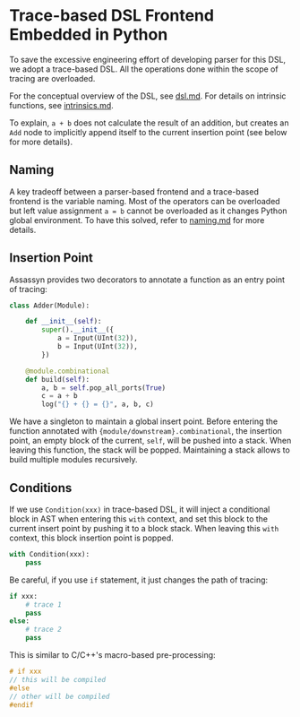 # Trace-based DSL Frontend Embedded in Python

To save the excessive engineering effort of developing parser
for this DSL, we adopt a trace-based DSL. All the operations
done within the scope of tracing are overloaded.

For the conceptual overview of the DSL, see [dsl.md](./dsl.md).
For details on intrinsic functions, see [intrinsics.md](./intrinsics.md).

To explain, `a + b` does not calculate the result of an addition,
but creates an `Add` node to implicitly
append itself to the current insertion point (see below for more details).

## Naming

A key tradeoff between a parser-based frontend and a trace-based
frontend is the variable naming. Most of the operators can be overloaded
but left value assignment `a = b` cannot be overloaded as it changes
Python global environment. To have this solved, refer to [naming.md](../../internal/naming.md)
for more details.

## Insertion Point

Assassyn provides two decorators to annotate a function as an
entry point of tracing:

```python
class Adder(Module):

    def __init__(self):
        super().__init__({
            a = Input(UInt(32)),
            b = Input(UInt(32)),
        })

    @module.combinational
    def build(self):
        a, b = self.pop_all_ports(True)
        c = a + b
        log("{} + {} = {}", a, b, c)
```


We have a singleton to maintain a global insert point.
Before entering the function annotated with `{module/downstream}.combinational`,
the insertion point, an empty block of the current, `self`, will be pushed
into a stack. When leaving this function, the stack will be popped.
Maintaining a stack allows to build multiple modules recursively.

## Conditions

If we use `Condition(xxx)` in trace-based DSL, it will inject a conditional block
in AST when entering this `with` context, and set this block to the current insert point
by pushing it to a block stack.
When leaving this `with` context, this block insertion point is popped.

````python
with Condition(xxx):
    pass
````

Be careful, if you use `if` statement, it just changes the path of tracing:

```python
if xxx:
    # trace 1
    pass
else:
    # trace 2
    pass
```

This is similar to C/C++'s macro-based pre-processing:
```C
# if xxx
// this will be compiled
#else
// other will be compiled
#endif
```
